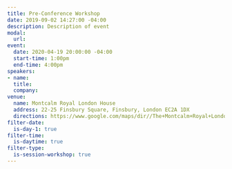 ```yaml
---
title: Pre-Conference Workshop
date: 2019-09-02 14:27:00 -04:00
description: Description of event
modal:
  url: 
event:
  date: 2020-04-19 20:00:00 -04:00
  start-time: 1:00pm
  end-time: 4:00pm
speakers:
- name: 
  title: 
  company: 
venue:
  name: Montcalm Royal London House
  address: 22-25 Finsbury Square, Finsbury, London EC2A 1DX
  directions: https://www.google.com/maps/dir//The+Montcalm+Royal+London+House,+22-25+Finsbury+Square,+Finsbury,+London+EC2A+1DX,+United+Kingdom/@51.5215839,-0.0878437,17z/data=!4m8!4m7!1m0!1m5!1m1!1s0x48761caef3c10087:0x2c72c14a777c22b!2m2!1d-0.085655!2d51.5215839
filter-date:
  is-day-1: true
filter-time:
  is-daytime: true
filter-type:
  is-session-workshop: true
---
```


